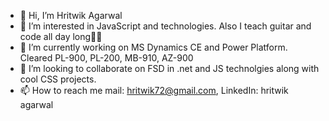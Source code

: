 - 👋 Hi, I’m Hritwik Agarwal  
- 👀 I’m interested in JavaScript and technologies. Also I teach guitar and code all day long👾👾
- 🌱 I’m currently  working on MS Dynamics CE and Power Platform. Cleared PL-900, PL-200, MB-910, AZ-900
- 💞️ I’m looking to collaborate on FSD in .net and JS technolgies along with cool CSS projects. 
- 📫 How to reach me mail: hritwik72@gmail.com, LinkedIn: hritwik agarwal

<!---
HR199812/HR199812 is a ✨ special ✨ repository because its `README.md` (this file) appears on your GitHub profile.
You can click the Preview link to take a look at your changes.
--->

